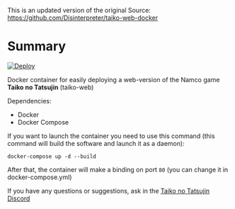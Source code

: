 This is an updated version of the original Source: 
https://github.com/Disinterpreter/taiko-web-docker

# Summary

[![Deploy](https://www.herokucdn.com/deploy/button.svg)](https://heroku.com/deploy?template=https://github.com/kitson618/taiko_docker/tree/main)

Docker container for easily deploying a web-version of the Namco game **Taiko no Tatsujin** (taiko-web)

Dependencies:

- Docker
- Docker Compose

If you want to launch the container you need to use this command (this command will build the software and launch it as a daemon):

```
docker-compose up -d --build
```

After that, the container will make a binding on port `80` (you can change it in docker-compose.yml)

If you have any questions or suggestions, ask in the [Taiko no Tatsujin Discord](https://discord.gg/ZpW62Vf)

